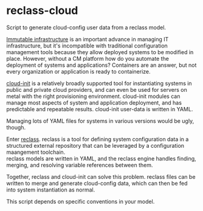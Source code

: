 # reclass-cloud
Script to generate cloud-config user data from a reclass model.  

[Immutable infrastructure](https://blog.codeship.com/immutable-deployments/) is an important 
advance in managing IT infrastructure, but it's incompatible with traditional configuration management 
tools because they allow deployed systems to be modified in place.  However, without a CM
platform how do you automate the deployment of systems and applications?  Containers are an answer, 
but not every organization or application is ready to containerize.

[cloud-init](https://cloud-init.io) is a relatively broadly supported tool for instantiating systems
in public and private cloud providers, and can even be used for servers on metal with the right 
provisioning environment.  cloud-init modules can manage most aspects of system and application
deployment, and has predictable and repeatable results.  cloud-init user-data is written in YAML.

Managing lots of YAML files for systems in various versions would be ugly, though.

Enter [reclass](https://github.com/madduck/reclass).  reclass is a tool for defining system configuration 
data in a structured external repository that can be leveraged by a configuration maangement toolchain.  
reclass models are written in YAML, and the reclass engine handles finding, merging, and resolving
variable references between them.

Together, reclass and cloud-init can solve this problem.  reclass files can be written to merge and
generate cloud-config data, which can then be fed into system instantiation as normal.

This script depends on specific conventions in your model.  